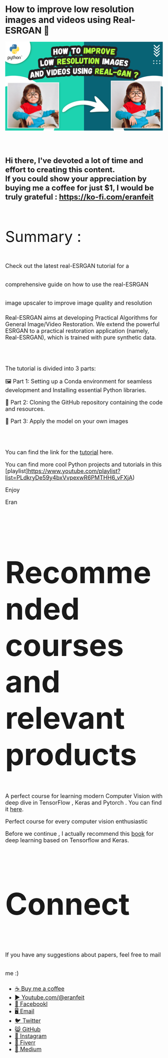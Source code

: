 # How to improve low resolution images and videos using Real-ESRGAN 📸

<p align="center">
  <img width="800" src="How to improve low resolution images and videos using Real-Gan.png" "image">
</p>

##
<br/><br/> 

**<font size="5">Hi there,
I've devoted a lot of time and effort to creating this content. <br/> 
If you could show your appreciation by buying me a coffee for just $1, I would be truly grateful : https://ko-fi.com/eranfeit**

<br/><br/>
<font size= "7" >
Summary : <br/>


<font size= "4" >
Check out the latest real-ESRGAN tutorial for a comprehensive guide on how to use the real-ESRGAN image upscaler to improve image quality and resolution

Real-ESRGAN aims at developing Practical Algorithms for General Image/Video Restoration.
We extend the powerful ESRGAN to a practical restoration application (namely, Real-ESRGAN), which is trained with pure synthetic data.

<br/><br/> 


The tutorial is divided into 3 parts:

🖼️ Part 1: Setting up a Conda environment for seamless development and Installing essential Python libraries.

🧠 Part 2: Cloning the GitHub repository containing the code and resources.

🚀 Part 3: Apply the model on your own images

<br/><br/> 

You can find the link for the [tutorial](https://youtu.be/d-CPvHkltXA) here. 

You can find more cool Python projects and tutorials in this [playlist]https://www.youtube.com/playlist?list=PLdkryDe59y4bxVvpexwR6PMTHH6_vFXjA)

Enjoy

Eran
<br/><br/> 

</font>

# Recommended courses and relevant products 
<font size= "4" >

A perfect course for learning modern Computer Vision with deep dive in TensorFlow , Keras and Pytorch . You can find it [here](http://bit.ly/3HeDy1V).

Perfect course for every computer vision enthusiastic

Before we continue , I actually recommend this [book](https://amzn.to/3STWZ2N) for deep learning based on Tensorflow and Keras. 



</font>

# Connect

<font size= "4" >
If you have any suggestions about papers, feel free to mail me :)

- [☕ Buy me a coffee](https://ko-fi.com/eranfeit)
- [▶️ Youtube.com/@eranfeit](https://www.youtube.com/channel/UCTiWJJhaH6BviSWKLJUM9sg)
- [🐙 Facebookl](https://www.facebook.com/groups/3080601358933585)
- [🖥️ Email](mailto:feitgemel@gmail.com)
- [🐦 Twitter](https://twitter.com/eran_feit )
- [😸 GitHub](https://github.com/feitgemel)
- [📸 Instagram](https://www.instagram.com/eran_feit/)
- [🤝 Fiverr ](https://www.fiverr.com/s/mB3Pbb)
- [📝 Medium ](https://medium.com/@feitgemel)


</font>


